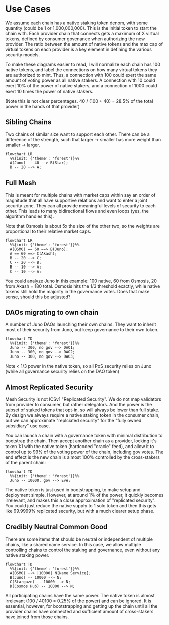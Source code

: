 # Use Cases

We assume each chain has a native staking token denom, with some quantity (could be 1 or 1,000,000,000).
This is the initial token to start the chain with. Each provider chain that connects gets a maximum of X virtual tokens, defined by consumer govenance
when authorizing the new provider. The ratio between the amount of native tokens and the max cap
of virtual tokens on each provider is a key element in defining the various security models.

To make these diagrams easier to read, I will normalize each chain has 100 native tokens, and label the
connections on how many virtual tokens they are authorized to mint. Thus, a connection with 100 could
exert the same amount of voting power as all native stakers. A connection with 10 could exert 10% of the
power of native stakers, and a connection of 1000 could exert 10 times the power of native stakers.

(Note this is not clear percentages. 40 / (100 + 40) = 28.5% of the total power in the hands of that provider)

## Sibling Chains

Two chains of similar size want to support each other.
There can be a difference of the strength, such that
larger -> smaller has more weight than smaller -> larger.

```mermaid
flowchart LR
  %%{init: {'theme': 'forest'}}%%
  A(Juno) -- 40 --> B(Star);
  B -- 20 --> A;
```

## Full Mesh

This is meant for multiple chains with market caps within
say an order of magnitude that all have supportive relations
and want to enter a joint security zone. They can all provide meaningful levels of security
to each other. This leads to many bidirectional flows and
even loops (yes, the algorithm handles this).

Note that Osmosis is about 5x the size of the other two,
so the weights are proportional to their relative market caps.

```mermaid
flowchart LR
  %%{init: {'theme': 'forest'}}%%
  A(OSMO) == 60 ==> B(Juno);
  A == 60 ==> C(Akash);
  B -- 20 --> C;
  C -- 20 --> B;
  B -- 10 --> A;
  C -- 10 --> A;
```

You could analyze Juno in this example:
100 native, 60 from Osmosis, 20 from Akash = 180 total.
Osmosis hits the 1/3 threshold exactly, while native tokens still hold the majority in the governance votes.
Does that make sense, should this be adjusted?

## DAOs migrating to own chain

A number of Juno DAOs launching their own chains. They want to inherit most of their security from Juno,
but keep governance to their own token.

```mermaid
flowchart TD
  %%{init: {'theme': 'forest'}}%%
  Juno -- 300, no gov --> DAO1;
  Juno -- 300, no gov --> DAO2;
  Juno -- 300, no gov --> DAO3;
```

Note < 1/3 power in the native token, so all PoS security relies on Juno (while all governance security relies on the DAO token)

## Almost Replicated Security

Mesh Security is not ICSv1 "Replicated Security". We do not map validators from provider to consumer, but rather delegators.
And the power is the subset of staked tokens that opt-in, so will always be lower than full stake. By design we always require
a native staking token in the consumer chain, but we can approximate "replciated security" for the "fully owned subsidiary"
use case.

You can launch a chain with a governance token with minimal distribution to bootstrap the chain. Then accept another chain as a
provider, locking it's token 1:1 with the native token (hardcoded "oracle" feed), and allow it to control up to 99% of the voting power
of the chain, including gov votes. The end effect is the new chain is almost 100% controlled by the cross-stakers of the parent chain:

```mermaid
flowchart TD
  %%{init: {'theme': 'forest'}}%%
  Juno -- 10000, gov --> Eve;
```

The native token is just used in bootstrapping, to make setup and deployment simple.
However, at around 1% of the power, it quickly becomes irrelevant, and makes this a close approximation of "replicated security".
You could just reduce the native supply to 1 solo token and then this gets like 99.9999% replicated security, but with a much
clearer setup phase.

## Credibly Neutral Common Good

There are some items that should be neutral or independent of multiple chains,
like a shared name service. In this case, we allow multiple controlling chains to
control the staking and governance, even without any native staking power.

```mermaid
flowchart TD
  %%{init: {'theme': 'forest'}}%%
  A(OSMO) --> |10000| N[Name Service];
  B(Juno) -- 10000 --> N;
  C(Stargaze) -- 10000 --> N;
  D(Cosmos Hub) -- 10000 --> N;
```

All participating chains have the same power. The native token is almost irrelevant (100 / 40100 = 0.25% of the power)
and can be ignored. It is essential, however, for bootstrapping and getting up the chain until all the provider chains have
connected and sufficient amount of cross-stakers have joined from those chains.
